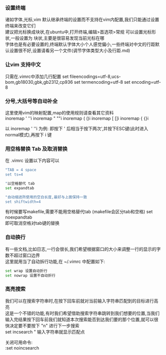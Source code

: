 ### 设置终端  
诸如字体,光标,vim 默认继承终端的设置而不支持在vim内配置,我们只能通过设置终端来改变它们  
建议把光标换成块状,在ubuntu中,打开终端,编辑>首选项>常规 可以设置光标形状,一般设置为 块状,主要是很容易发现当前光标在哪    
字体也是有必要设置的,终端默认字体大小个人感觉偏小,一些终端对中文的行距默认设置很不好,设置请看另一个文件(调节字体类型大小及行距.md)  

### 让vim 支持中文  
只需在.vimrc中添加几行配置
set fileencodings=utf-8,ucs-bom,gb18030,gbk,gb2312,cp936
set termencoding=utf-8
set encoding=utf-8  

### 分号,大括号等自动补全  
这里使用vim的映射配置,map的使用规则请查看其它资料  
inoremap ' ''<ESC>i
inoremap " ""<ESC>i
inoremap ( ()<ESC>i
inoremap [ []<ESC>i
inoremap { {}<ESC>i

以 inoremap ' ''<ESC>i 为例:
即按下 ' 后相当于按下两次',并按下ESC键(此时进入normal模式),再按下 i 键  

### 用空格替换 Tab 及取消替换  
在 .vimrc 设置以下内容可以
```bash
"TAB = 4 space
set ts=4

"以空格替代 tab   
set expandtab

"自动缩进所使用的空白长度,最好与上面保持一致
set shiftwidth=4  
```

有时候要写makefile,需要不能用空格替代tab (makefile会区分tab和空格)
set noexpandtab  
即可取消空格对tab键的替换  

### 自动换行  
有一些文档,比如日志,一行会很长,我们希望根据窗口的大小来调整一行的显示的字数不超过窗口边界  
这里就用当了自动拆行功能,在 ~/.vimrc 中配置如下:   
```bash
set wrap 设置自动折行
set nowrap 设置不自动折行
```  

### 高亮搜索  
我们可以在搜索字符串时,在按下回车前就对当前输入字符串匹配到的目标进行高亮  
这是一个不错的功能,有时我们希望借助搜索字符串跳转到我们想要的位置,当我们输入完结果按下回车前我们就知道本次搜索能否到达我们要的那个位置,就可以很快决定要不要按下 "n"  进行下一步搜索  
set incsearch        " 输入字符串就显示匹配点

关闭可用命令:  
:set noincsearch  
  

